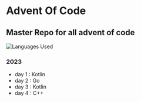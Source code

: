# Advent Of Code

## Master Repo for all advent of code 
![Languages Used](https://skillicons.dev/icons?i=kotlin,go,cpp&perline=3)


### 2023
- day 1 : Kotlin
- day 2 : Go
- day 3 : Kotlin
- day 4 : C++
